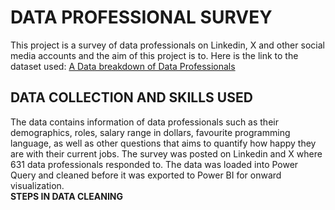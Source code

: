 # DATA PROFESSIONAL SURVEY
This project is a survey of data professionals on Linkedin, X and other social media accounts and the aim of this project is to. Here is the link to the dataset used: [A Data breakdown of Data Professionals](https://github.com/AlexTheAnalyst/Power-BI)  

## DATA COLLECTION AND SKILLS USED  
The data contains information of data professionals such as their demographics, roles, salary range in dollars, favourite programming language, as well as other questions that aims to quantify how happy they are with their current jobs. The survey was posted on Linkedin and X where 631 data professionals responded to. The data was loaded into Power Query and cleaned before it was exported to Power BI for onward visualization.    
**STEPS IN DATA CLEANING**



